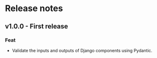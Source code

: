 # Release notes

## v1.0.0 - First release

### Feat

- Validate the inputs and outputs of Django components using Pydantic.
